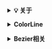 <b><details><summary>💡 关于</summary></b>

📚 本仓库是对我在大学期间在我校图形学研究所做的部分图形学算法的整理。

</details>

<b><details><summary>ColorLine</summary></b>

####  这个是我进研究所时老师出的考题，还挺有意思的.

![image](https://github.com/CG-AccelWorld/Graphics/blob/master/MyImg/ColorLine.gif)

</details>

<b><details><summary>Bezier相关</summary></b>
  
---
<details><summary>DBezier</summary>
  
#### Bezier运动图

![image](https://github.com/CG-AccelWorld/Graphics/blob/master/MyImg/DBezier.gif)

</details>

<details><summary>Bezier三维物体渲染</summary>
  
#### Bezier三维物体渲染效果图
##### 这些物体渲染构建的方法都相同，所以只上传了一个“粉色透明花瓶”的 Codes.

<img src="https://github.com/CG-AccelWorld/Graphics/blob/master/MyImg/%E7%B2%89%E8%89%B2%E9%80%8F%E6%98%8E%E8%8A%B1%E7%93%B6.png" alt="Sample"  width="250" height="250">
<img src="https://github.com/CG-AccelWorld/Graphics/blob/master/MyImg/%E5%8F%A4%E9%92%9F.png" alt="Sample"  width="250" height="250">
<img src="https://github.com/CG-AccelWorld/Graphics/blob/master/MyImg/%E5%AE%9D%E5%A1%94.png" alt="Sample"  width="250" height="250">

            粉色透明瓶子                           古钟                               宝塔
            
<img src="https://github.com/CG-AccelWorld/Graphics/blob/master/MyImg/%E7%A9%BA%E7%AB%B9.png" alt="Sample"  width="250" height="250">
<img src="https://github.com/CG-AccelWorld/Graphics/blob/master/MyImg/%E5%8D%AB%E6%98%9F%E9%9B%B7%E8%BE%BE.png" alt="Sample"  width="250" height="250">
<img src="https://github.com/CG-AccelWorld/Graphics/blob/master/MyImg/%E6%A3%8B%E7%AC%A5%EF%BC%88s%C3%AC%EF%BC%89.png" alt="Sample"  width="250" height="250">

                空竹                             卫星雷达                           棋笥（si）

<img src="https://github.com/CG-AccelWorld/Graphics/blob/master/MyImg/%E9%99%B6%E7%93%B7.png" alt="Sample"  width="250" height="250">

                陶瓷         
</details>

<details><summary>B样条曲线</summary>
  
#### 鼠标移动控制点，曲线随之变化。

<img src="https://github.com/CG-AccelWorld/Graphics/blob/master/MyImg/B%E6%A0%B7%E6%9D%A1%E6%9B%B2%E7%BA%BF.gif
" alt="Sample"  width="250" height="250">

</details>

---

</details>
